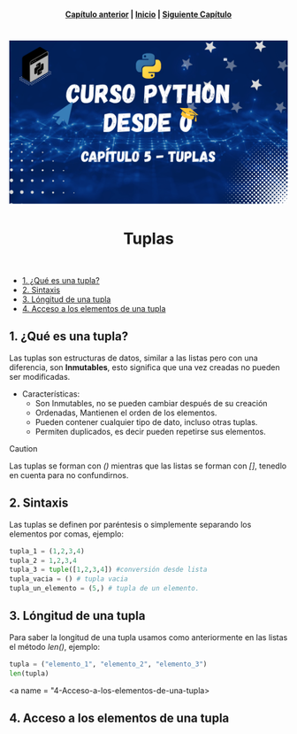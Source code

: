 <h4 align="center">
<a href="https://github.com/tecxion/Curso-Python/tree/main/04_Listas/readme.md">Capítulo anterior</a> | <a href="https://github.com/tecxion/Curso-Python/tree/main">Inicio</a> | <a href="https://github.com/tecxion/Curso-Python/tree/main/07_Conjuntos/readme.md">Siguiente Capítulo</a>
</h4>


<h1 align="center">
<img src="https://github.com/tecxion/Curso-Python/blob/main/Media/tuplas.png">
</h1>

<h1 align="center">Tuplas</h1><br>

- [1. ¿Qué es una tupla?](#1-qué-es-una-tupla)
- [2. Sintaxis](#2-sintaxis)
- [3. Lóngitud de una tupla](#3-lóngitud-de-una-tupla)
- [4. Acceso a los elementos de una tupla](#4-acceso-a-los-elementos-de-una-tupla)






<a name="1-qué-es-una-tupla"></a>

## 1. ¿Qué es una tupla?

Las tuplas son estructuras de datos, similar a las listas pero con una diferencia, son **Inmutables**, esto significa que una vez creadas no pueden ser modificadas.

- Características:
    - Son Inmutables, no se pueden cambiar después de su creación
    - Ordenadas, Mantienen el orden de los elementos.
    - Pueden contener cualquier tipo de dato, incluso otras tuplas.
    - Permiten duplicados, es decir pueden repetirse sus elementos.

>[!CAUTION]
>Las tuplas se forman con _()_ mientras que las listas se forman con _[]_, tenedlo en cuenta para no confundirnos.

<a name = "2-sintaxis"></a>

## 2. Sintaxis 

Las tuplas se definen por paréntesis o simplemente separando los elementos por comas, ejemplo:
```python
tupla_1 = (1,2,3,4)
tupla_2 = 1,2,3,4 
tupla_3 = tuple([1,2,3,4]) #conversión desde lista
tupla_vacia = () # tupla vacia
tupla_un_elemento = (5,) # tupla de un elemento.
```

<a name = "3-lóngitud-de-una-tupla"></a>

## 3. Lóngitud de una tupla

Para saber la longitud de una tupla usamos como anteriormente en las listas el método _len()_, ejemplo:
```python
tupla = ("elemento_1", "elemento_2", "elemento_3")
len(tupla)
```

<a name = "4-Acceso-a-los-elementos-de-una-tupla>

## 4. Acceso a los elementos de una tupla